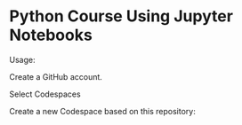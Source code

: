 # Python Course Using Jupyter Notebooks

Usage: 

Create a GitHub account.

Select Codespaces 

Create a new Codespace based on this repository: 


